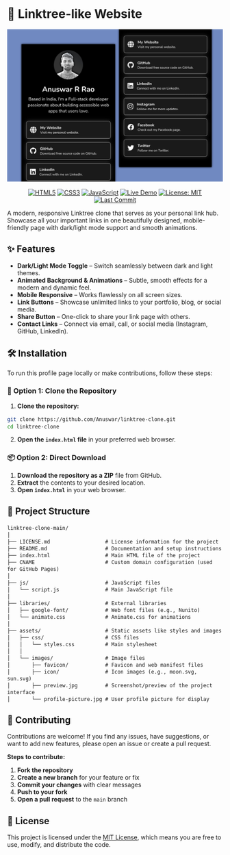 # 🔗 Linktree-like Website

![Preview of Linktree-like Website](https://raw.githubusercontent.com/Anuswar/linktree-clone/main/assets/images/preview.jpg)

<div align="center">

[![HTML5](https://img.shields.io/badge/HTML5-E34F26?style=flat&logo=html5&logoColor=white)](https://www.w3.org/html/)
[![CSS3](https://img.shields.io/badge/CSS3-1572B6?style=flat&logo=css3&logoColor=white)](https://www.w3.org/Style/CSS/Overview.en.html)
[![JavaScript](https://img.shields.io/badge/JavaScript-F7DF1E?style=flat&logo=javascript&logoColor=black)](https://developer.mozilla.org/en-US/docs/Web/JavaScript)
[![Live Demo](https://img.shields.io/badge/Live-Demo-blue?style=flat&logo=google-chrome&logoColor=white)](https://anuswarrrao.sbs/)
[![License: MIT](https://img.shields.io/badge/License-MIT-yellow.svg)](LICENSE.md)
[![Last Commit](https://img.shields.io/github/last-commit/Anuswar/linktree-clone)](https://github.com/Anuswar/linktree-clone/commits/main)

</div>


A modern, responsive Linktree clone that serves as your personal link hub. Showcase all your important links in one beautifully designed, mobile-friendly page with dark/light mode support and smooth animations.



## ✨ Features

- **Dark/Light Mode Toggle** – Switch seamlessly between dark and light themes.
- **Animated Background & Animations** – Subtle, smooth effects for a modern and dynamic feel.
- **Mobile Responsive** – Works flawlessly on all screen sizes.
- **Link Buttons** – Showcase unlimited links to your portfolio, blog, or social media.
- **Share Button** – One-click to share your link page with others.
- **Contact Links** – Connect via email, call, or social media (Instagram, GitHub, LinkedIn).



## 🛠️ Installation

To run this profile page locally or make contributions, follow these steps:

### 🔁 Option 1: Clone the Repository

1. **Clone the repository:**

```bash
git clone https://github.com/Anuswar/linktree-clone.git
cd linktree-clone
```

2. **Open the `index.html` file** in your preferred web browser.

### 📦 Option 2: Direct Download

1. **Download the repository as a ZIP** file from GitHub.
2. **Extract** the contents to your desired location.
3. **Open `index.html`** in your web browser.



## 📂 Project Structure

```
linktree-clone-main/
│
├── LICENSE.md                  # License information for the project
├── README.md                   # Documentation and setup instructions
├── index.html                  # Main HTML file of the project
├── CNAME                       # Custom domain configuration (used for GitHub Pages)
│
├── js/                         # JavaScript files
│   └── script.js               # Main JavaScript file
│
├── libraries/                  # External libraries
│   ├── google-font/            # Web font files (e.g., Nunito)
│   └── animate.css             # Animate.css for animations
│
├── assets/                     # Static assets like styles and images
│   ├── css/                    # CSS files
│   │   └── styles.css          # Main stylesheet
│   │
│   └── images/                 # Image files
│       ├── favicon/            # Favicon and web manifest files
│       ├── icon/               # Icon images (e.g., moon.svg, sun.svg)
│       ├── preview.jpg         # Screenshot/preview of the project interface
│       └── profile-picture.jpg # User profile picture for display
```



## 🤝 Contributing

Contributions are welcome! If you find any issues, have suggestions, or want to add new features, please open an issue or create a pull request.

**Steps to contribute:**

1. **Fork the repository**
2. **Create a new branch** for your feature or fix
3. **Commit your changes** with clear messages
4. **Push to your fork**
5. **Open a pull request** to the `main` branch



## 📄 License
This project is licensed under the [MIT License](LICENSE.md), which means you are free to use, modify, and distribute the code.
